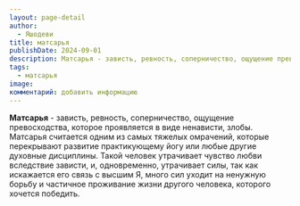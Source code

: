 ```yaml
---
layout: page-detail
author:
  - Яшодеви
title: матсарья
publishDate: 2024-09-01
description: Матсарья - зависть, ревность, соперничество, ощущение превосходства, которое проявляется в виде ненависти, злобы. Матсарья считается одним из самых тяжелых омрачений, которые перекрывают развитие практикующему йогу или любые другие духовные дисциплины.
tags:
  - матсарья
image: 
комментарий: добавить информацию
---
```

**Матсарья** - зависть, ревность, соперничество, ощущение превосходства, которое проявляется в виде ненависти, злобы. Матсарья считается одним из самых тяжелых омрачений, которые перекрывают развитие практикующему йогу или любые другие духовные дисциплины. Такой человек утрачивает чувство любви вследствие зависти, и, одновременно, утрачивает силы, так как искажается его связь с высшим Я, много сил уходит на ненужную борьбу и частичное проживание жизни другого человека, которого хочется победить.

